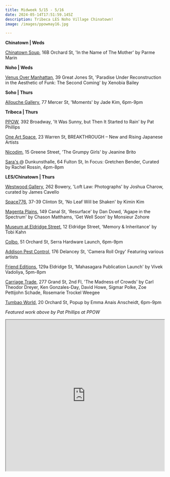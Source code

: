 ```yaml
---
title: Midweek 5/15 - 5/16
date: 2024-05-14T17:51:59.145Z
description: Tribeca LES Noho Village Chinatown!
image: /images/ppowmay16.jpg

---
```

**Chinatown | Weds**

[Chinatown Soup](http://www.instagram.com/chinatownsoup), 16B Orchard St, 'In the Name of The Mother' by Parme Marin

**N﻿oho | Weds**

[Venus Over Manhattan](https://www.venusovermanhattan.com/exhibitions/xenobia-bailey-paradise-under-reconstruction-in-the-aesthetic-of-funk-the-second-coming), 39 Great Jones St, 'Paradise Under Reconstruction in the Aesthetic of Funk: The Second Coming' by Xenobia Bailey

**S﻿oho | Thurs**

[Allouche Gallery](https://www.allouchegallery.com/exhibition/jade-kim-moments/), 77 Mercer St, 'Moments' by Jade Kim, 6pm-9pm

**T﻿ribeca | Thurs**

[PPOW](https://www.ppowgallery.com/exhibitions), 392 Broadway, 'It Was Sunny, but Then It Started to Rain' by Pat Phillips

[One Art Space](https://oneartspace.com/upcoming-exhibitions/), 23 Warren St, BREAKTHROUGH – New and Rising Japanese Artists

[Nicodim](https://www.nicodimgallery.com/exhibitions/jeanine-brito-the-grumpy-girls), 15 Greene Street, 'The Grumpy Girls' by Jeanine Brito

[Sara's ](https://saras.world/)@ Dunkunsthalle, 64 Fulton St, In Focus: Gretchen Bender, Curated by Rachel Rossin, 4pm-8pm

**L﻿ES/Chinatown | Thurs**

[Westwood Gallery](https://www.westwoodgallery.com/exhibitions/loft-law-photographs-by-joshua-charow), 262 Bowery, 'Loft Law: Photographs' by Joshua Charow, curated by James Cavello

[Space776](https://www.space776.com/), 37-39 Clinton St, 'No Leaf Will be Shaken' by Kimin Kim

[Magenta Plains](https://magentaplains.com/exhibitions), 149 Canal St, 'Resurface' by Dan Dowd, 'Agape in the Spectrum' by Chason Matthams, 'Get Well Soon' by Monsieur Zohore

[Museum at Eldridge Street](https://www.eldridgestreet.org/tobi-kahn), 12 Eldridge Street, 'Memory & Inheritance' by Tobi Kahn

[Colbo](https://www.instagram.com/colbo.nyc), 51 Orchard St, Serra Hardware Launch, 6pm-9pm

[Addison Pest Control](https://www.instagram.com/addisonpestcontrol/), 176 Delancey St, 'Camera Roll Orgy' Featuring various artists

[Friend Editions](https://www.instagram.com/friendeditions), 129a Eldridge St, 'Mahasagara Publication Launch' by Vivek Vadoliya, 5pm-8pm

[Carriage Trade](https://www.carriagetrade.org/the-madness-of-crowds), 277 Grand St, 2nd Fl, 'The Madness of Crowds' by Carl Theodor Dreyer, Ken Gonzales-Day, David Howe, Sigmar Polke, Zoe Pettijohn Schade, Rosemarie Trockel Weegee

[Tumbao World](https://www.instagram.com/emmaanaisanscheidt), 20 Orchard St, Popup by Emma Anais Anscheidt, 6pm-9pm

*F﻿eatured work above by Pat Phillips at PPOW*

<iframe src="https://www.google.com/maps/d/u/1/embed?mid=1QPjdT--2KT5u9OG4EHKMEHzMSaL2-tk&ehbc=2E312F" width="100%" height="480"></iframe>